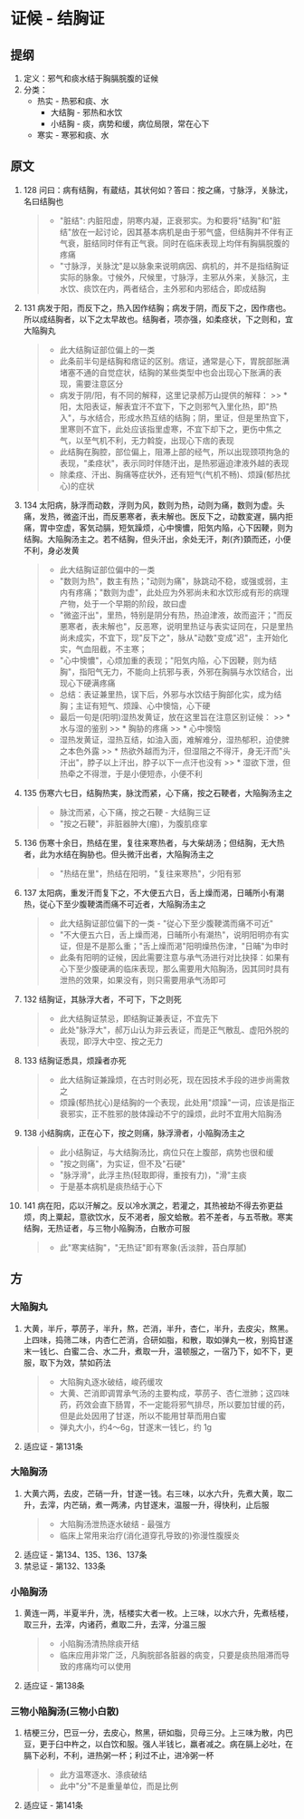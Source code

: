 # 证候 - 结胸证
## 提纲
1. 定义：邪气和痰水结于胸膈脘腹的证候
2. 分类：
    * 热实 - 热邪和痰、水
        * 大结胸 - 邪热和水饮
        * 小结胸 - 痰，病势和缓，病位局限，常在心下
    * 寒实 - 寒邪和痰、水

## 原文
1. 128 问曰：病有结胸，有蔵结，其状何如？答曰：按之痛，寸脉浮，关脉沈，名曰结胸也
    > * "脏结": 内脏阳虚，阴寒内凝，正衰邪实。为和要将"结胸"和"脏结"放在一起讨论，因其基本病机是由于邪气盛，但结胸并不伴有正气衰，脏结同时伴有正气衰。同时在临床表现上均伴有胸膈脘腹的疼痛
    > * "寸脉浮，关脉沈"是以脉象来说明病因、病机的，并不是指结胸证实际的脉象。寸候外，尺候里，寸脉浮，主邪从外来，关脉沉，主水饮、痰饮在内，两者结合，主外邪和内邪结合，即成结胸
2. 131 病发于阳，而反下之，热入因作结胸；病发于阴，而反下之，因作痞也。所以成结胸者，以下之太早故也。结胸者，项亦强，如柔痉状，下之则和，宜大陥胸丸
    > * 此大结胸证部位偏上的一类
    > * 此条前半句是结胸和痞证的区别。痞证，通常是心下，胃脘部胀满堵塞不通的自觉症状，结胸的某些类型中也会出现心下胀满的表现，需要注意区分
    > * 病发于阴/阳，有不同的解释，这里记录郝万山提供的解释：
        >> * 阳，太阳表证，解表宜汗不宜下，下之则邪气入里化热，即"热入"，与水结合，形成水热互结的结胸；阴，里证，但是里热宜下，里寒则不宜下，此处应该指里虚寒，不宜下却下之，更伤中焦之气，以至气机不利，无力斡旋，出现心下痞的表现
    > * 此结胸在胸腔，部位偏上，阻滞上部的经气，所以出现颈项拘急的表现，"柔痉状"，表示同时伴随汗出，是热邪逼迫津液外越的表现
    > * 除柔痉、汗出、胸痛等症状外，还有短气(气机不畅)、烦躁(郁热扰心)的症状
3. 134 太阳病，脉浮而动数，浮则为风，数则为热，动则为痛，数则为虚。头痛，发热，微盗汗出，而反悪寒者，表未解也。医反下之，动数変遅，膈内拒痛，胃中空虚，客気动膈，短気躁烦，心中懊憹，阳気内陥，心下因鞕，则为结胸。大陥胸汤主之。若不结胸，但头汗出，余处无汗，剤(齐)頚而还，小便不利，身必发黄
    > * 此大结胸证部位偏中的一类
    > * "数则为热"，数主有热；"动则为痛"，脉跳动不稳，或强或弱，主内有疼痛；"数则为虚"，此处应为外邪尚未和水饮形成有形的病理产物，处于一个早期的阶段，故曰虚
    > * "微盗汗出"，里热，特别是阴分有热，热迫津液，故而盗汗；"而反悪寒者，表未解也"，反恶寒，说明里热证与表实证同在，只是里热尚未成实，不宜下，现"反下之"，脉从"动数"变成"迟"，主开始化实，气血阻截，不主寒；
    > * "心中懊憹"，心烦加重的表现；"阳気内陥，心下因鞕，则为结胸"，指阳气无力，不能向上抗邪与表，外邪在胸膈与水饮结合，出现心下硬满疼痛
    > * 总结：表证兼里热，误下后，外邪与水饮结于胸部化实，成为结胸；主证有短气、烦躁、心中懊恼，心下硬
    > * 最后一句是(阳明)湿热发黄证，放在这里旨在注意区别证候：
        >> * 水与湿的鉴别
        >> * 胸胁的疼痛
        >> * 心中懊恼
    > * 湿热发黄证，湿热互结，如油入面，难解难分，湿热郁积，迫使脾之本色外露
        >> * 热欲外越而为汗，但湿阻之不得汗，身无汗而"头汗出"，脖子以上汗出，脖子以下一点汗也没有
        >> * 湿欲下泄，但热牵之不得泄，于是小便短赤，小便不利
4. 135 伤寒六七日，结胸热実，脉沈而紧，心下痛，按之石鞕者，大陥胸汤主之
    > * 脉沈而紧，心下痛，按之石鞕 - 大结胸三证
    > * "按之石鞕"，非脏器肿大(瘤)，为腹肌痉挛
5. 136 伤寒十余日，热结在里，复往来寒热者，与大柴胡汤；但结胸，无大热者，此为水结在胸胁也。但头微汗出者，大陥胸汤主之
    > * "热结在里"，热结在阳明，"复往来寒热"，少阳有邪
6. 137 太阳病，重发汗而复下之，不大便五六日，舌上燥而渇，日晡所小有潮热，従心下至少腹鞕満而痛不可近者，大陥胸汤主之
    > * 此大结胸证部位偏下的一类 - "従心下至少腹鞕満而痛不可近"
    > * "不大便五六日，舌上燥而渇，日晡所小有潮热"，说明阳明亦有实证，但是不是那么重；"舌上燥而渇"阳明燥热伤津，"日晡"为申时
    > * 此条有阳明的证候，因此需要注意与承气汤进行对比抉择：如果有心下至少腹硬满的临床表现，那么需要用大陷胸汤，因其同时具有泄热的效果，如果没有，则只需要用承气汤即可
7. 132 结胸证，其脉浮大者，不可下，下之则死
    > * 此大结胸证禁忌，即结胸证兼表证，不宜先下
    > * 此处"脉浮大"，郝万山认为非云表证，而是正气散乱、虚阳外脱的表现，即浮大中空、按之无力
8. 133 结胸证悉具，烦躁者亦死
    > * 此大结胸证兼躁烦，在古时则必死，现在因技术手段的进步尚需救之
    > * 烦躁(郁热扰心)是结胸的一个表现，此处用"烦躁"一词，应该是指正衰邪实，正不胜邪的肢体躁动不宁的躁烦，此时不宜用大陷胸汤
9. 138 小结胸病，正在心下，按之则痛，脉浮滑者，小陥胸汤主之
    > * 此小结胸证，与大结胸汤比，病位只在上腹部，病势也很和缓
    > * "按之则痛"，为实证，但不及"石硬"
    > * "脉浮滑"，此浮主热(轻取即得，重按有力)，"滑"主痰
    > * 于是基本病机是痰热结于心下

10. 141 病在阳，応以汗解之。反以冷水潠之，若灌之，其热被劫不得去弥更益烦，肉上粟起，意欲饮水，反不渇者，服文蛤散。若不差者，与五苓散。寒実结胸，无热证者，与三物小陥胸汤，白散亦可服
    > * 此"寒実结胸"，"无热证"即有寒象(舌淡胖，苔白厚腻)
## 方
### 大陥胸丸
1. 大黄，半斤，葶苈子，半升，熬，芒消，半升，杏仁，半升，去皮尖，熬黑。上四味，捣筛二味，内杏仁芒消，合研如脂，和散，取如弹丸一枚，别捣甘遂末一钱匕、白蜜二合、水二升，煮取一升，温顿服之，一宿乃下，如不下，更服，取下为效，禁如药法
    > * 大陷胸丸逐水破结，峻药缓攻
    > * 大黄、芒消即调胃承气汤的主要构成，葶苈子、杏仁泄肺；这四味药，药效会直下肠胃，不一定能将邪气排尽，所以要加甘缓的药，但是此处因用了甘遂，所以不能用甘草而用白蜜
    > * 弹丸大小，约4～6g，甘遂末一钱匕，约 1g
2. 适应证 - 第131条

### 大陥胸汤
1. 大黄六两，去皮，芒硝一升，甘遂一钱。右三味，以水六升，先煮大黄，取二升，去滓，内芒硝，煮一两沸，内甘遂末，温服一升，得快利，止后服
    > * 大陷胸汤泄热逐水破结 - 最强方
    > * 临床上常用来治疗(消化道穿孔导致的)弥漫性腹膜炎
2. 适应证 - 第134、135、136、137条
3. 禁忌证 - 第132、133条

### 小陥胸汤
1. 黄连一两，半夏半升，洗，栝楼实大者一枚。上三味，以水六升，先煮栝楼，取三升，去滓，内诸药，煮取二升，去滓，分温三服
    > * 小陷胸汤清热除痰开结
    > * 临床应用非常广泛，凡胸脘部各脏器的病变，只要是痰热阻滞而导致的疼痛均可以使用
2. 适应证 - 第138条

### 三物小陥胸汤(三物小白散)
1. 桔梗三分，巴豆一分，去皮心，熬黑，研如脂，贝母三分。上三味为散，内巴豆，更于臼中杵之，以白饮和服。强人半钱匕，羸者减之。病在膈上必吐，在膈下必利，不利，进热粥一杯；利过不止，进冷粥一杯
    > * 此方温寒逐水、涤痰破结
    > * 此中"分"不是重量单位，而是比例
2. 适应证 - 第141条
